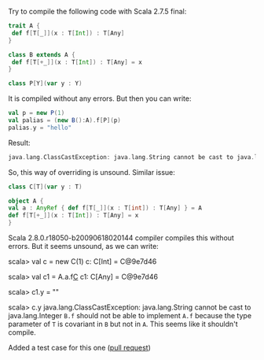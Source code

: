 Try to compile the following code with Scala 2.7.5 final:

```scala
trait A {
 def f[T[_]](x : T[Int]) : T[Any]
}

class B extends A {
 def f[T[+_]](x : T[Int]) : T[Any] = x
}

class P[Y](var y : Y)
```

It is compiled without any errors. But then you can write:

```scala
val p = new P(1)
val palias = (new B():A).f[P](p)
palias.y = "hello"
```

Result:

```scala
java.lang.ClassCastException: java.lang.String cannot be cast to java.lang.Integer
```


So, this way of overriding is unsound.
Similar issue:

```scala
class C[T](var y : T)

object A {
val a : AnyRef { def f[T[_]](x : T[int]) : T[Any] } = A
def f[T[+_]](x : T[Int]) : T[Any] = x
}
```

Scala 2.8.0.r18050-b20090618020144 compiler compiles this without
errors. But it seems unsound, as we can write:

scala> val c = new C(1)
c: C[Int] = C@9e7d46

scala> val c1 = A.a.f[C](c)
c1: C[Any] = C@9e7d46

scala> c1.y = ""

scala> c.y
java.lang.ClassCastException: java.lang.String cannot be cast to
java.lang.Integer
`B.f` should not be able to implement `A.f` because the type parameter of `T` is covariant in `B` but not in `A`. This seems like it shouldn't compile.

Added a test case for this one ([pull request](https://github.com/scala/scala/pull/487))
